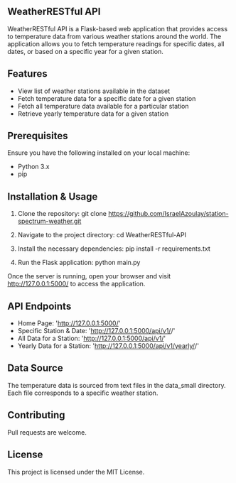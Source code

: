 ## WeatherRESTful API

WeatherRESTful API is a Flask-based web application that provides access to temperature data from various weather stations around the world. The application allows you to fetch temperature readings for specific dates, all dates, or based on a specific year for a given station.

## Features

- View list of weather stations available in the dataset
- Fetch temperature data for a specific date for a given station
- Fetch all temperature data available for a particular station
- Retrieve yearly temperature data for a given station

## Prerequisites

Ensure you have the following installed on your local machine:

- Python 3.x
- pip

## Installation & Usage

1. Clone the repository:
git clone https://github.com/IsraelAzoulay/station-spectrum-weather.git

2. Navigate to the project directory:
cd WeatherRESTful-API

3. Install the necessary dependencies:
pip install -r requirements.txt

4. Run the Flask application:
python main.py

Once the server is running, open your browser and visit http://127.0.0.1:5000/ to access the application.

## API Endpoints

- Home Page: 'http://127.0.0.1:5000/'
- Specific Station & Date: 'http://127.0.0.1:5000/api/v1/<station>/<date>'
- All Data for a Station: 'http://127.0.0.1:5000/api/v1/<station>'
- Yearly Data for a Station: 'http://127.0.0.1:5000/api/v1/yearly/<station>/<year>'

## Data Source

The temperature data is sourced from text files in the data_small directory. Each file corresponds to a specific weather station.

## Contributing

Pull requests are welcome. 

## License
This project is licensed under the MIT License.
